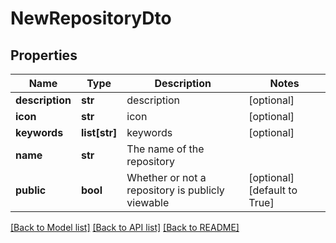 # NewRepositoryDto

## Properties
Name | Type | Description | Notes
------------ | ------------- | ------------- | -------------
**description** | **str** | description | [optional] 
**icon** | **str** | icon | [optional] 
**keywords** | **list[str]** | keywords | [optional] 
**name** | **str** | The name of the repository | 
**public** | **bool** | Whether or not a repository is publicly viewable | [optional] [default to True]

[[Back to Model list]](../README.md#documentation-for-models) [[Back to API list]](../README.md#documentation-for-api-endpoints) [[Back to README]](../README.md)



